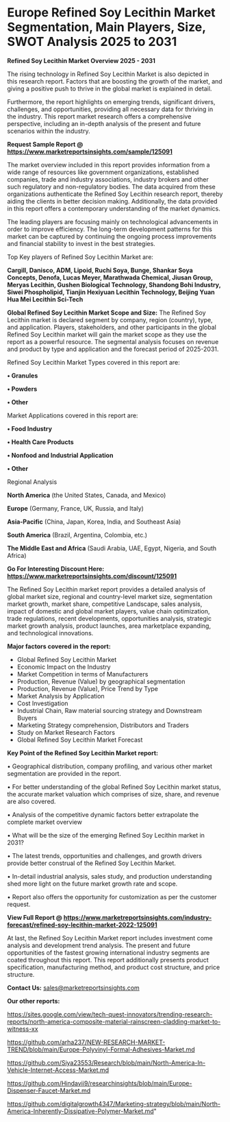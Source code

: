 # Europe Refined Soy Lecithin Market Segmentation, Main Players, Size, SWOT Analysis 2025 to 2031

<Strong> Refined Soy Lecithin Market Overview 2025 - 2031</strong>

The rising technology in Refined Soy Lecithin Market is also depicted in this research report. Factors that are boosting the growth of the market, and giving a positive push to thrive in the global market is explained in detail.

Furthermore, the report highlights on emerging trends, significant drivers, challenges, and opportunities, providing all necessary data for thriving in the industry. This report market research offers a comprehensive perspective, including an in-depth analysis of the present and future scenarios within the industry.

<strong>Request Sample Report @ <a href=https://www.marketreportsinsights.com/sample/125091>https://www.marketreportsinsights.com/sample/125091</a></strong>

The market overview included in this report provides information from a wide range of resources like government organizations, established companies, trade and industry associations, industry brokers and other such regulatory and non-regulatory bodies. The data acquired from these organizations authenticate the Refined Soy Lecithin research report, thereby aiding the clients in better decision making. Additionally, the data provided in this report offers a contemporary understanding of the market dynamics.

The leading players are focusing mainly on technological advancements in order to improve efficiency. The long-term development patterns for this market can be captured by continuing the ongoing process improvements and financial stability to invest in the best strategies.

Top Key players of Refined Soy Lecithin Market are:

<strong>Cargill, Danisco, ADM, Lipoid, Ruchi Soya, Bunge, Shankar Soya Concepts, Denofa, Lucas Meyer, Marathwada Chemical, Jiusan Group, Meryas Lecithin, Gushen Biological Technology, Shandong Bohi Industry, Siwei Phospholipid, Tianjin Hexiyuan Lecithin Technology, Beijing Yuan Hua Mei Lecithin Sci-Tech</strong>

<strong><b>Global Refined Soy Lecithin Market Scope and Size:</b></strong>
The Refined Soy Lecithin market is declared segment by company, region (country), type, and application. Players, stakeholders, and other participants in the global Refined Soy Lecithin market will gain the market scope as they use the report as a powerful resource. The segmental analysis focuses on revenue and product by type and application and the forecast period of 2025-2031.

Refined Soy Lecithin Market Types covered in this report are:

<strong>• Granules

• Powders

• Other</strong>

Market Applications covered in this report are:

<strong>• Food Industry

• Health Care Products

• Nonfood and Industrial Application

• Other</strong> 

Regional Analysis

<strong>North America</strong> (the United States, Canada, and Mexico)

<strong>Europe</strong> (Germany, France, UK, Russia, and Italy)

<strong>Asia-Pacific</strong> (China, Japan, Korea, India, and Southeast Asia)

<strong>South America</strong> (Brazil, Argentina, Colombia, etc.)

<strong>The Middle East and Africa</strong> (Saudi Arabia, UAE, Egypt, Nigeria, and South Africa)

<strong>Go For Interesting Discount Here: <a href=https://www.marketreportsinsights.com/discount/125091>https://www.marketreportsinsights.com/discount/125091</a></strong>

The Refined Soy Lecithin market report provides a detailed analysis of global market size, regional and country-level market size, segmentation market growth, market share, competitive Landscape, sales analysis, impact of domestic and global market players, value chain optimization, trade regulations, recent developments, opportunities analysis, strategic market growth analysis, product launches, area marketplace expanding, and technological innovations.

<strong><b>Major factors covered in the report:</b></strong>
<ul>
  <li>Global Refined Soy Lecithin Market </li>
  <li>Economic Impact on the Industry</li>
  <li>Market Competition in terms of Manufacturers</li>
  <li>Production, Revenue (Value) by geographical segmentation</li>
  <li>Production, Revenue (Value), Price Trend by Type</li>
  <li>Market Analysis by Application</li>
  <li>Cost Investigation</li>
  <li>Industrial Chain, Raw material sourcing strategy and Downstream Buyers</li>
  <li>Marketing Strategy comprehension, Distributors and Traders</li>
  <li>Study on Market Research Factors</li>
  <li>Global Refined Soy Lecithin Market Forecast</li>
</ul>

<strong><b>Key Point of the Refined Soy Lecithin Market report:</b></strong>

• Geographical distribution, company profiling, and various other market segmentation are provided in the report.

• For better understanding of the global Refined Soy Lecithin market status, the accurate market valuation which comprises of size, share, and revenue are also covered.

• Analysis of the competitive dynamic factors better extrapolate the complete market overview

• What will be the size of the emerging Refined Soy Lecithin market in 2031?

• The latest trends, opportunities and challenges, and growth drivers provide better construal of the Refined Soy Lecithin Market.

• In-detail industrial analysis, sales study, and production understanding shed more light on the future market growth rate and scope.

• Report also offers the opportunity for customization as per the customer request.

<strong><b>View Full Report @ <a href=https://www.marketreportsinsights.com/industry-forecast/refined-soy-lecithin-market-2022-125091>https://www.marketreportsinsights.com/industry-forecast/refined-soy-lecithin-market-2022-125091</a></b></strong>


At last, the Refined Soy Lecithin Market report includes investment come analysis and development trend analysis. The present and future opportunities of the fastest growing international industry segments are coated throughout this report. This report additionally presents product specification, manufacturing method, and product cost structure, and price structure.

<strong>Contact Us:</strong>
sales@marketreportsinsights.com

<strong>Our other reports:</strong>

<a href=https://sites.google.com/view/tech-quest-innovators/trending-research-reports/north-america-composite-material-rainscreen-cladding-market-to-witness-xx>https://sites.google.com/view/tech-quest-innovators/trending-research-reports/north-america-composite-material-rainscreen-cladding-market-to-witness-xx</a>

<a href=https://github.com/arha237/NEW-RESEARCH-MARKET-TREND/blob/main/Europe-Polyvinyl-Formal-Adhesives-Market.md>https://github.com/arha237/NEW-RESEARCH-MARKET-TREND/blob/main/Europe-Polyvinyl-Formal-Adhesives-Market.md</a>

<a href=https://github.com/Siya23553/Research/blob/main/North-America-In-Vehicle-Internet-Access-Market.md>https://github.com/Siya23553/Research/blob/main/North-America-In-Vehicle-Internet-Access-Market.md</a>

<a href=https://github.com/Hindavii9/researchinsights/blob/main/Europe-Dispenser-Faucet-Market.md>https://github.com/Hindavii9/researchinsights/blob/main/Europe-Dispenser-Faucet-Market.md</a>

<a href=https://github.com/digitalgrowth4347/Marketing-strategy/blob/main/North-America-Inherently-Dissipative-Polymer-Market.md>https://github.com/digitalgrowth4347/Marketing-strategy/blob/main/North-America-Inherently-Dissipative-Polymer-Market.md</a>"
